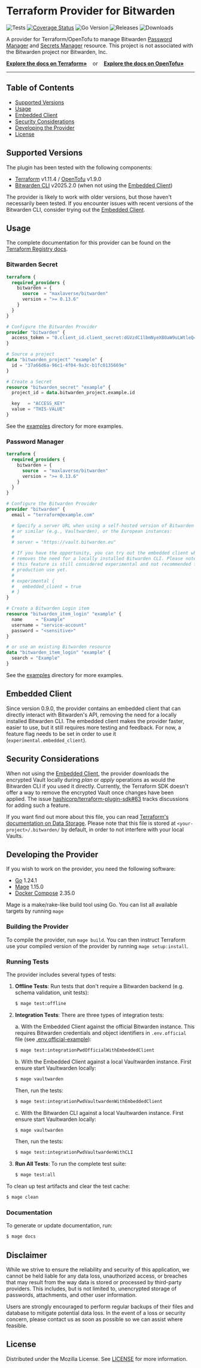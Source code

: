 # Terraform Provider for Bitwarden

![Tests](https://github.com/maxlaverse/terraform-provider-bitwarden/actions/workflows/tests.yml/badge.svg?branch=main)
[![Coverage Status](https://coveralls.io/repos/github/maxlaverse/terraform-provider-bitwarden/badge.svg?branch=main)](https://coveralls.io/github/maxlaverse/terraform-provider-bitwarden?branch=main)
![Go Version](https://img.shields.io/github/go-mod/go-version/maxlaverse/terraform-provider-bitwarden)
![Releases](https://img.shields.io/github/v/release/maxlaverse/terraform-provider-bitwarden?include_prereleases)
![Downloads](https://img.shields.io/badge/dynamic/json?color=7b42bc&label=Downloads&labelColor=black&logo=terraform&query=data.attributes.total&url=https%3A%2F%2Fregistry.terraform.io%2Fv2%2Fproviders%2F2657%2Fdownloads%2Fsummary&style=flat-square)

A provider for Terraform/OpenTofu to manage Bitwarden [Password Manager] and [Secrets Manager] resource.
This project is not associated with the Bitwarden project nor Bitwarden, Inc.

**[Explore the docs on Terraform»][Terraform Registry docs]** &nbsp;&nbsp; or &nbsp;&nbsp; **[Explore the docs on OpenTofu»][OpenTofu Registry docs]**

---

## Table of Contents

- [Supported Versions](#supported-versions)
- [Usage](#usage)
- [Embedded Client](#embedded-client)
- [Security Considerations](#secutiry-considerations)
- [Developing the Provider](#developing-the-provider)
- [License](#license)

## Supported Versions

The plugin has been tested with the following components:

- [Terraform] v1.11.4 / [OpenTofu] v1.9.0
- [Bitwarden CLI] v2025.2.0 (when not using the [Embedded Client](#embedded-client))

The provider is likely to work with older versions, but those haven't necessarily been tested.
If you encounter issues with recent versions of the Bitwarden CLI, consider trying out the [Embedded Client](#embedded-client).

## Usage

The complete documentation for this provider can be found on the [Terraform Registry docs].

### Bitwarden Secret

```tf
terraform {
  required_providers {
    bitwarden = {
      source  = "maxlaverse/bitwarden"
      version = ">= 0.13.6"
    }
  }
}

# Configure the Bitwarden Provider
provider "bitwarden" {
  access_token = "0.client_id.client_secret:dGVzdC1lbmNyeXB0aW9uLWtleQ=="
}

# Source a project
data "bitwarden_project" "example" {
  id = "37a66d6a-96c1-4f04-9a3c-b1fc0135669e"
}

# Create a Secret
resource "bitwarden_secret" "example" {
  project_id = data.bitwarden_project.example.id

  key   = "ACCESS_KEY"
  value = "THIS-VALUE"
}
```

See the [examples](./examples/) directory for more examples.

### Password Manager

```tf
terraform {
  required_providers {
    bitwarden = {
      source  = "maxlaverse/bitwarden"
      version = ">= 0.13.6"
    }
  }
}

# Configure the Bitwarden Provider
provider "bitwarden" {
  email = "terraform@example.com"

  # Specify a server URL when using a self-hosted version of Bitwarden
  # or similar (e.g., Vaultwarden), or the European instances:
  #
  # server = "https://vault.bitwarden.eu"

  # If you have the opportunity, you can try out the embedded client which
  # removes the need for a locally installed Bitwarden CLI. Please note that
  # this feature is still considered experimental and not recommended for
  # production use yet.
  #
  # experimental {
  #   embedded_client = true
  # }
}

# Create a Bitwarden Login item
resource "bitwarden_item_login" "example" {
  name     = "Example"
  username = "service-account"
  password = "<sensitive>"
}

# or use an existing Bitwarden resource
data "bitwarden_item_login" "example" {
  search = "Example"
}
```

See the [examples](./examples/) directory for more examples.

## Embedded Client

Since version 0.9.0, the provider contains an embedded client that can directly interact with Bitwarden's API, removing the need for a locally installed Bitwarden CLI.
The embedded client makes the provider faster, easier to use, but it still requires more testing and feedback.
For now, a feature flag needs to be set in order to use it (`experimental.embedded_client`).

## Security Considerations

When not using the [Embedded Client](#embedded-client), the provider downloads the encrypted Vault locally during _plan_ or _apply_ operations as would the Bitwarden CLI if you used it directly.
Currently, the Terraform SDK doesn't offer a way to remove the encrypted Vault once changes have been applied.
The issue [hashicorp/terraform-plugin-sdk#63] tracks discussions for adding such a feature.

If you want find out more about this file, you can read [Terraform's documentation on Data Storage].
Please note that this file is stored at `<your-project>/.bitwarden/` by default, in order to not interfere with your local Vaults.

## Developing the Provider

If you wish to work on the provider, you need the following software:
- [Go] 1.24.1
- [Mage] 1.15.0
- [Docker Compose] 2.35.0

Mage is a make/rake-like build tool using Go. You can list all available targets by running `mage` 

### Building the Provider

To compile the provider, run `mage build`.
You can then instruct Terraform use your compiled version of the provider by running `mage setup:install`.

### Running Tests

The provider includes several types of tests:

1. **Offline Tests**: Run tests that don't require a Bitwarden backend (e.g. schema validation, unit tests):
   ```sh
   $ mage test:offline
   ```

2. **Integration Tests**: There are three types of integration tests:

   a. With the Embedded Client against the official Bitwarden instance. This requires Bitwarden credentials and object identifiers in `.env.official` file (see [.env.official-example](./.env.official-example)):

   ```sh
   $ mage test:integrationPwdOfficialWithEmbeddedClient
   ```

   b. With the Embedded Client against a local Vaultwarden instance. First ensure start Vaultwarden locally:
   ```sh
   $ mage vaultwarden
   ```
   Then, run the tests:
   ```sh
   $ mage test:integrationPwdVaultwardenWithEmbeddedClient
   ```

   c. With the Bitwarden CLI against a local Vaultwarden instance. First ensure start Vaultwarden locally:
   ```sh
   $ mage vaultwarden
   ```
   Then, run the tests:
   ```sh
   $ mage test:integrationPwdVaultwardenWithCLI
   ```

3. **Run All Tests**: To run the complete test suite:
   ```sh
   $ mage test:all
   ```

To clean up test artifacts and clear the test cache:

```sh
$ mage clean
```

### Documentation

To generate or update documentation, run:

```sh
$ mage docs
```

## Disclaimer

While we strive to ensure the reliability and security of this application, we cannot be held liable for any data loss, unauthorized access, or breaches that may result from the way data is stored or processed by third-party providers. This includes, but is not limited to, unencrypted storage of passwords, attachments, and other user information.

Users are strongly encouraged to perform regular backups of their files and database to mitigate potential data loss. In the event of a loss or security concern, please contact us as soon as possible so we can assist where feasible.

## License

Distributed under the Mozilla License. See [LICENSE](./LICENSE) for more information.

[Bitwarden CLI]: https://bitwarden.com/help/article/cli/#download-and-install
[Docker]: https://www.docker.com/products/docker-desktop
[Docker Compose]: https://docs.docker.com/compose/install/
[Go]: https://golang.org/doc/install
[hashicorp/terraform-plugin-sdk#63]: https://github.com/hashicorp/terraform-plugin-sdk/issues/63
[Mage]: https://magefile.org/
[OpenTofu]: https://opentofu.org/
[Password Manager]: https://bitwarden.com/products/personal/
[Secrets Manager]: https://bitwarden.com/products/secrets-manager/
[Terraform]: https://www.terraform.io/downloads.html
[Terraform Registry docs]: https://registry.terraform.io/providers/maxlaverse/bitwarden/latest/docs
[OpenTofu Registry docs]: https://search.opentofu.org/provider/maxlaverse/bitwarden/latest
[Terraform's documentation on Data Storage]: https://bitwarden.com/help/data-storage/#on-your-local-machine
